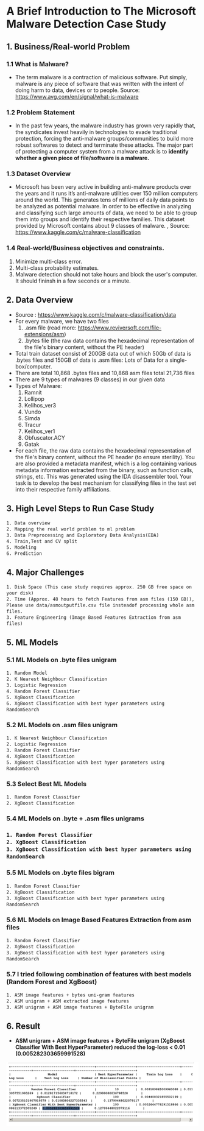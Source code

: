 <h1>A Brief Introduction to The Microsoft Malware Detection Case Study</h1>

<h2>1. Business/Real-world Problem</h2>

<h3>1.1 What is Malware?</h3>

- The term malware is a contraction of malicious software. Put simply, malware is any piece of software that was written with the intent of doing harm to data, devices or to people.
Source: https://www.avg.com/en/signal/what-is-malware

<h3>1.2 Problem Statement</h3>

- In the past few years, the malware industry has grown very rapidly that, the syndicates invest heavily in technologies to evade traditional protection, forcing the anti-malware groups/communities to build more robust softwares to detect and terminate these attacks. The major part of protecting a computer system from a malware attack is to <b>identify whether a given piece of file/software is a malware.</b>

<h3>1.3 Dataset Overview</h3>

- Microsoft has been very active in building anti-malware products over the years and it runs it’s anti-malware utilities over 150 million computers around the world. This generates tens of millions of daily data points to be analyzed as potential malware. In order to be effective in analyzing and classifying such large amounts of data, we need to be able to group them into groups and identify their respective families.
This dataset provided by Microsoft contains about 9 classes of malware. , Source: https://www.kaggle.com/c/malware-classification

<h3>1.4 Real-world/Business objectives and constraints.</h3>

1. Minimize multi-class error.
2. Multi-class probability estimates.
3. Malware detection should not take hours and block the user's computer. It should fininsh in a few seconds or a minute.

<h2>2. Data Overview</h2>

- Source : https://www.kaggle.com/c/malware-classification/data
- For every malware, we have two files
    1. .asm file (read more: https://www.reviversoft.com/file-extensions/asm)
    2. .bytes file (the raw data contains the hexadecimal representation of the file's binary content, without the PE header)
- Total train dataset consist of 200GB data out of which 50Gb of data is .bytes files and 150GB of data is .asm files: Lots of Data for a single-box/computer.
- There are total 10,868 .bytes files and 10,868 asm files total 21,736 files
- There are 9 types of malwares (9 classes) in our given data
- Types of Malware:
    1. Ramnit
    2. Lollipop
    3. Kelihos_ver3
    4. Vundo
    5. Simda
    6. Tracur
    7. Kelihos_ver1
    8. Obfuscator.ACY
    9. Gatak
- For each file, the raw data contains the hexadecimal representation of the file's binary content, without the PE header (to ensure sterility).  You are also provided a metadata manifest, which is a log containing various metadata information extracted from the binary, such as function calls, strings, etc. This was generated using the IDA disassembler tool. Your task is to develop the best mechanism for classifying files in the test set into their respective family affiliations.

<h2>3. High Level Steps to Run Case Study</h2>

    1. Data overview
    2. Mapping the real world problem to ml problem
    3. Data Preprocessing and Exploratory Data Analysis(EDA)
    4. Train,Test and CV split
    5. Modeling
    6. Prediction

<h2>4. Major Challenges</h2>

    1. Disk Space (This case study requires approx. 250 GB free space on your disk)
    2. Time (Approx. 48 hours to fetch Features from asm files (150 GB)), Please use data/asmoutputfile.csv file insteadof processing whole asm files.
    3. Feature Engineering (Image Based Features Extraction from asm files)

<h2>5. ML Models</h2>

<h3>5.1 ML Models on .byte files unigram</h3>

    1. Random Model 
    2. K Nearest Neighbour Classification 
    3. Logistic Regression 
    4. Random Forest Classifier
    5. XgBoost Classification 
    6. XgBoost Classification with best hyper parameters using RandomSearch 
<h3>5.2 ML Models on .asm files unigram</h3>

    1. K Nearest Neighbour Classification 
    2. Logistic Regression 
    3. Random Forest Classifier
    4. XgBoost Classification 
    5. XgBoost Classification with best hyper parameters using RandomSearch 
<h3>5.3 Select Best ML Models</h3>

    1. Random Forest Classifier
    2. XgBoost Classification 
<h3>5.4 ML Models on .byte + .asm files unigrams<h3>

    1. Random Forest Classifier
    2. XgBoost Classification 
    3. XgBoost Classification with best hyper parameters using RandomSearch
<h3>5.5 ML Models on .byte files bigram</h3>

    1. Random Forest Classifier
    2. XgBoost Classification 
    3. XgBoost Classification with best hyper parameters using RandomSearch
<h3>5.6 ML Models on Image Based Features Extraction from asm files</h3>

    1. Random Forest Classifier
    2. XgBoost Classification 
    3. XgBoost Classification with best hyper parameters using RandomSearch
<h3>5.7 I tried following combination of features with best models (Random Forest and XgBoost)</h3>

    1. ASM image features + bytes uni-gram features
    2. ASM unigram + ASM extracted image features
    3. ASM unigram + ASM image features + ByteFile unigram

<h2>6. Result</h2>

- <b>ASM unigram + ASM image features + ByteFile unigram (XgBoost Classifier With Best HyperParameter) reduced the log-loss < 0.01 (0.005282303659991528)</b>

![Model Result](images/model-results.png "Model Result")


    
